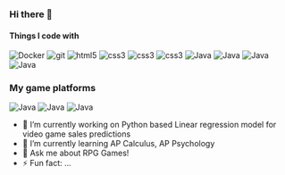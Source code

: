 ### Hi there 👋




<h4>Things I code with</h4>

<p>
  <img alt="Docker" src="https://img.shields.io/badge/-Docker-46a2f1?style=for-the-badge&logo=docker&logoColor=white" />
  <img alt="git" src="https://img.shields.io/badge/-Git-F05032?style=for-the-badge&logo=git&logoColor=white" />
  <img alt="html5" src="https://img.shields.io/badge/-HTML5-E34F26?style=for-the-badge&logo=html5&logoColor=white" />
   <img alt="css3" src="https://img.shields.io/badge/CSS-239120?&style=for-the-badge&logo=css3&logoColor=white"/>

  <img alt="css3" src="https://img.shields.io/badge/JavaScript-323330?style=for-the-badge&logo=javascript&logoColor=F7DF1E"/>
  <img alt="css3" src="https://img.shields.io/badge/Java-ED8B00?style=for-the-badge&logo=openjdk&logoColor=white"/>
  <img alt="Java" src="https://img.shields.io/badge/Markdown-000000?style=for-the-badge&logo=markdown&logoColor=white"/>

  <img alt="Java" src="https://img.shields.io/badge/PostgreSQL-316192?style=for-the-badge&logo=postgresql&logoColor=white"/>
  <img alt="Java" src="https://img.shields.io/badge/Flask-000000?style=for-the-badge&logo=flask&logoColor=white"/>
  <img alt="Java" src="https://img.shields.io/badge/Python-3776AB?style=for-the-badge&logo=python&logoColor=white"/>
</p>

 <h3>My game platforms</h3>

<p>
	<img alt="Java" src="https://img.shields.io/badge/Nintendo_3DS-D12228?style=for-the-badge&logo=nintendo-3ds&logoColor=white"/>
	<img alt="Java" src="https://img.shields.io/badge/Nintendo_Switch-E60012?style=for-the-badge&logo=nintendo-switch&logoColor=white"/>
	<img alt="Java" src="https://img.shields.io/badge/PlayStation-003791?style=for-the-badge&logo=playstation&logoColor=white"/>
</p>


- 🔭 I’m currently working on Python based Linear regression model for video game sales predictions
- 🌱 I’m currently learning AP Calculus, AP Psychology
- 💬 Ask me about RPG Games!
- ⚡ Fun fact: ...
